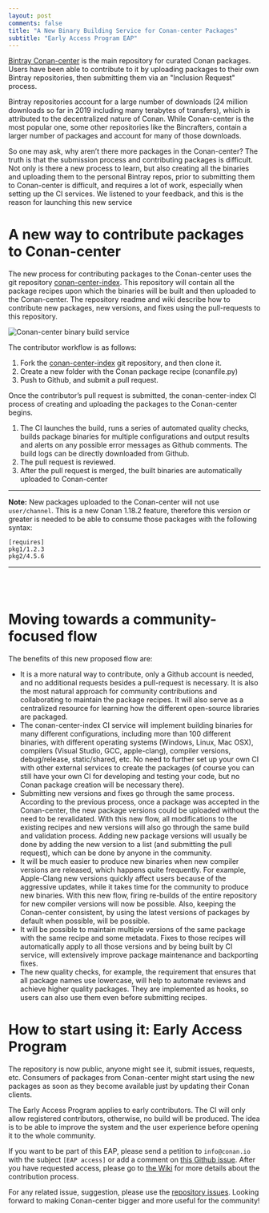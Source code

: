 ```yaml
---
layout: post
comments: false
title: "A New Binary Building Service for Conan-center Packages"
subtitle: "Early Access Program EAP"
---
```



[Bintray Conan-center](https://bintray.com/conan/conan-center) is the main repository for curated Conan packages. Users have been able to contribute to it by uploading packages to their own Bintray repositories, then submitting them via an "Inclusion Request" process. 

Bintray repositories account for a large number of downloads (24 million downloads so far in 2019 including many terabytes of transfers), which is attributed to the decentralized nature of Conan. While Conan-center is the most popular one, some other repositories like the Bincrafters, contain a larger number of packages and account for many of those downloads.

So one may ask, why aren’t there more packages in the Conan-center? The truth is that the submission process and contributing packages is difficult. Not only is there a new process to learn, but also creating all the binaries and uploading them to the personal Bintray repos, prior to submitting them to Conan-center is difficult, and requires a lot of work, especially when setting up the CI services. We listened to your feedback, and this is the reason for launching this new service


# A new way to contribute packages to Conan-center

The new process for contributing packages to the Conan-center uses the git repository [conan-center-index](https://github.com/conan-io/conan-center-index). This repository will contain all the package recipes upon which the binaries will be built and then uploaded to the Conan-center. The repository readme and wiki describe how to contribute new packages, new versions, and fixes using the pull-requests to this repository. 

<p class="centered">
    <img  src="{{ site.url }}/assets/post_images/2019-09-04/conan-center-build-service.png" align="center" alt="Conan-center binary build service"/>
</p>

The contributor workflow is as follows:

1. Fork the [conan-center-index](https://github.com/conan-io/conan-center-index) git repository, and then clone it.
2. Create a new folder with the Conan package recipe (conanfile.py)
3. Push to Github, and submit a pull request.


Once the contributor’s pull request is submitted, the conan-center-index CI process of creating and uploading the packages to the Conan-center begins.


1. The CI launches the build, runs a series of automated quality checks, builds package binaries for multiple configurations and output results and alerts on any possible error messages as Github comments. The build logs can be directly downloaded from Github. 
2. The pull request is reviewed. 
3. After the pull request is merged, the built binaries are automatically uploaded to Conan-center


---
**Note:** New packages uploaded to the Conan-center will not use ``user/channel``. This is a new Conan 1.18.2 feature, therefore this version or greater is needed to be able to consume those packages with the following syntax:

```
[requires]
pkg1/1.2.3
pkg2/4.5.6
```

---
<br/><br/>

# Moving towards a community-focused flow

The benefits of this new proposed flow are:

- It is a more natural way to contribute, only a Github account is needed, and no additional requests besides a pull-request is necessary. It is also the most natural approach for community contributions and collaborating to maintain the package recipes. It will also serve as a centralized resource for learning how the different open-source libraries are packaged.
- The conan-center-index CI service will implement building binaries for many different configurations, including more than 100 different binaries, with different operating systems (Windows, Linux, Mac OSX), compilers (Visual Studio, GCC, apple-clang), compiler versions, debug/release, static/shared, etc. No need to further set up your own CI with other external services to create the packages (of course you can still have your own CI for developing and testing your code, but no Conan package creation will be necessary there).
- Submitting new versions and fixes go through the same process. According to the previous process, once a package was accepted in the Conan-center, the new package versions could be uploaded without the need to be revalidated. With this new flow, all modifications to the existing recipes and new versions will also go through the same build and validation process. Adding new package versions will usually be done by adding the new version to a list (and submitting the pull request), which can be done by anyone in the community.
- It will be much easier to produce new binaries when new compiler versions are released, which happens quite frequently. For example, Apple-Clang new versions quickly affect users because of the aggressive updates, while it takes time for the community to produce new binaries. With this new flow, firing re-builds of the entire repository for new compiler versions will now be possible. Also, keeping the Conan-center consistent, by using the latest versions of packages by default when possible, will be possible.
- It will be possible to maintain multiple versions of the same package with the same recipe and some metadata. Fixes to those recipes will automatically apply to all those versions and by being built by CI service, will extensively improve package maintenance and backporting fixes.
- The new quality checks, for example, the requirement that ensures that all package names use lowercase, will help to automate reviews and achieve higher quality packages. They are implemented as hooks, so users can also use them even before submitting recipes.

# How to start using it: Early Access Program

The repository is now public, anyone might see it, submit issues, requests, etc. Consumers of packages from Conan-center might start using the new packages as soon as they become available just by updating their Conan clients.

The Early Access Program applies to early contributors. The CI will only allow registered contributors, otherwise, no build will be produced. The idea is to be able to improve the system and the user experience before opening it to the whole community.

If you want to be part of this EAP, please send a petition to ``info@conan.io`` with the subject ``[EAP access]`` or add a comment on [this Github issue](https://github.com/conan-io/conan-center-index/issues/4). After you have requested access, please go to [the Wiki](https://github.com/conan-io/conan-center-index/wiki) for more details about the contribution process.

For any related issue, suggestion, please use the [repository issues](https://github.com/conan-io/conan-center-index/issues). Looking forward to making Conan-center bigger and more useful for the community!
